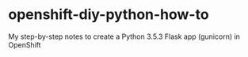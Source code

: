 # openshift-diy-python-how-to
My step-by-step notes to create a Python 3.5.3 Flask app (gunicorn) in OpenShift

